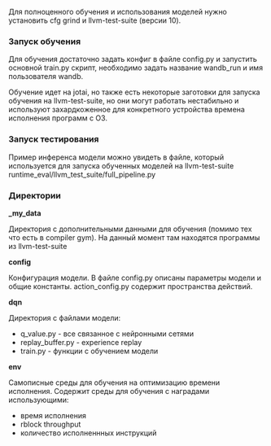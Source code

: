 Для полноценного обучения и использования моделей нужно установить cfg
grind и llvm-test-suite (версии 10).

### Запуск обучения

Для обучения достаточно задать конфиг в файле config.py и запустить
основной train.py скрипт, необходимо задать название wandb_run и имя
пользователя wandb.

Обучение идет на jotai, но также есть некоторые заготовки для запуска
обучения на llvm-test-suite, но они могут работать нестабильно и используют
захардкоженное для конкретного устройства времена исполнения программ с O3.

### Запуск тестирования

Пример инференса модели можно увидеть в файле, который используется для
запуска обученных моделей на llvm-test-suite
runtime_eval/llvm_test_suite/full_pipeline.py

### Директории

**_my_data**

Директория с дополнительными данными для обучения (помимо тех что есть в
compiler gym). На данный момент там находятся программы из llvm-test-suite

**config**

Конфигурация модели. В файле config.py описаны параметры модели и общие
константы. action_config.py содержит пространства действий.

**dqn**

Директория с файлами модели:

- q_value.py - все связанное с нейронными сетями
- replay_buffer.py - experience replay
- train.py - функции с обучением модели

**env**

Самописные среды для обучения на оптимизацию времени исполнения. Содержит
среды для обучения с наградами использующими:

- время исполнения
- rblock throughput
- количество исполненнных инструкций